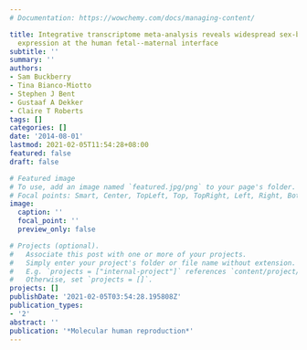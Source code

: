 ```yaml
---
# Documentation: https://wowchemy.com/docs/managing-content/

title: Integrative transcriptome meta-analysis reveals widespread sex-biased gene
  expression at the human fetal--maternal interface
subtitle: ''
summary: ''
authors:
- Sam Buckberry
- Tina Bianco-Miotto
- Stephen J Bent
- Gustaaf A Dekker
- Claire T Roberts
tags: []
categories: []
date: '2014-08-01'
lastmod: 2021-02-05T11:54:28+08:00
featured: false
draft: false

# Featured image
# To use, add an image named `featured.jpg/png` to your page's folder.
# Focal points: Smart, Center, TopLeft, Top, TopRight, Left, Right, BottomLeft, Bottom, BottomRight.
image:
  caption: ''
  focal_point: ''
  preview_only: false

# Projects (optional).
#   Associate this post with one or more of your projects.
#   Simply enter your project's folder or file name without extension.
#   E.g. `projects = ["internal-project"]` references `content/project/deep-learning/index.md`.
#   Otherwise, set `projects = []`.
projects: []
publishDate: '2021-02-05T03:54:28.195808Z'
publication_types:
- '2'
abstract: ''
publication: '*Molecular human reproduction*'
---
```

